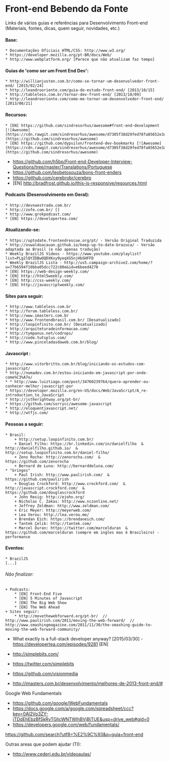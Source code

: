 # Front-end Bebendo da Fonte
Links de vários guias e referências para Desenvolvimento Front-end
(Materiais, fontes, dicas, quem seguir, novidades, etc.)

#### Base:
    * Documentações Oficiais HTML/CSS: http://www.w3.org/
    * https://developer.mozilla.org/pt-BR/docs/Web/
    * http://www.webplatform.org/ [Parece que não atualizam faz tempo]

#### Guias de 'como ser um Front End Dev':
    * http://willianjusten.com.br/como-se-tornar-um-desenvolvedor-front-end/ [2015/02/24]
    * http://leandrooriente.com/guia-de-estudo-front-end/ [2013/10/15]
    * http://tableless.com.br/tornar-dev-front-end/ [2013/10/09]
    * http://leandrooriente.com/como-me-tornar-um-desenvolvedor-front-end/ [2013/08/21]

#### Recursos:
    * [EN] https://github.com/sindresorhus/awesome#front-end-development [![Awesome](https://cdn.rawgit.com/sindresorhus/awesome/d7305f38d29fed78fa85652e3a63e154dd8e8829/media/badge.svg)](https://github.com/sindresorhus/awesome)
    * [EN] https://github.com/dypsilon/frontend-dev-bookmarks [![Awesome](https://cdn.rawgit.com/sindresorhus/awesome/d7305f38d29fed78fa85652e3a63e154dd8e8829/media/badge.svg)](https://github.com/sindresorhus/awesome)
   * https://github.com/h5bp/Front-end-Developer-Interview-Questions/tree/master/Translations/Portuguese
   * https://github.com/leobetosouza/bons-front-enders
   * https://github.com/cerebrobr/cerebro
   * [EN] http://bradfrost.github.io/this-is-responsive/resources.html

#### Podcasts (Desenvolvimento em Geral):
    * http://devnaestrada.com.br/ 
    * http://zofe.com.br/ []
    * http://www.grokpodcast.com/ 
    * [EN] https://developertea.com/

#### Atualizando-se:
    * https://uptodate.frontendrescue.org/pt/ - Versão Original Traduzida
    * http://oswaldoacauan.github.io/keep-up-to-date-brazuca/ - Versão adaptada ao Brasil (e não apenas tradução)
    * Weekly BrazilJS Videos - https://www.youtube.com/playlist?list=PLg2lQYZDBwOQDXKxy9yeqXG5njHbSHFFD
    * Weekly BrazilJS Lista - http://us5.campaign-archive2.com/home/?u=77b6594f10bba05dcc722c80e&id=e6beed4270
    * [EN] https://web-design-weekly.com/
    * [EN] http://html5weekly.com/
    * [EN] http://css-weekly.com/
    * [EN] http://javascriptweekly.com/

#### Sites para seguir:
    * http://www.tableless.com.br
    * http://forum.tableless.com.br/
    * http://www.imasters.com.br
    * http://www.frontendbrasil.com.br/ [Desatualizado]
    * http://loopinfinito.com.br/ [Desatualizado]
    * http://arquiteturadeinformacao.com/
    * http://tympanus.net/codrops/
    * http://code.tutsplus.com/
    * http://www.pinceladasdaweb.com.br/blog/

#### Javascript :
    * http://www.vitorbritto.com.br/blog/iniciando-os-estudos-com-javascript/
    * http://nomadev.com.br/estou-iniciando-em-javascript-por-onde-come%C3%A7o/
    * * http://www.luiztiago.com/post/34760239764/quero-aprender-ou-conhecer-melhor-javascript-por
    * https://developer.mozilla.org/en-US/docs/Web/JavaScript/A_re-introduction_to_JavaScript
    * http://jstherightway.org/pt-br/
    * https://github.com/sorrycc/awesome-javascript
    * http://eloquentjavascript.net/
    * http://wtfjs.com/

#### Pessoas a seguir:     
    * Brasil:
        + http://setup.loopinfinito.com.br/
        + Daniel Filho: https://br.linkedin.com/in/danielfilho  &  http://danielfilho.github.io/  &  http://setup.loopinfinito.com.br/daniel-filho/
        + Zeno Rocha: http://zenorocha.com/  &  https://github.com/zenorocha
        + Bernard de Luna: http://bernarddeluna.com/ 
    * "Gringos"
        + Paul Irish: http://www.paulirish.com/  &  https://github.com/paulirish
        + Douglas Crockford: http://www.crockford.com/  &  http://javascript.crockford.com/  &  https://github.com/douglascrockford
        + John Resig: http://ejohn.org/
        + Nicholas C. Zakas: http://www.nczonline.net/
        + Jeffrey Zeldman: http://www.zeldman.com/
        + Eric Meyer: http://meyerweb.com/
        + Lea Verou: http://lea.verou.me/
        + Brendan Eich: https://brendaneich.com/
        + Tantek Çelik: http://tantek.com/
        + Marcel Duran: https://twitter.com/marcelduran  &  https://github.com/marcelduran (sempre em ingles mas é Brasileiro) - performance

#### Eventos:
    * BrazilJS
    [...] 

###### Não finalizar:
    + Podcasts:
        * [EN] Front-End Five
        * [EN] 5 Minutes of Javascript
        * [EN] The Big Web Show
        * [EN] The Web Ahead
    + Sites seguir:
        * http://movethewebforward.org/pt-br/  //  http://www.paulirish.com/2011/moving-the-web-forward/  //  http://www.smashingmagazine.com/2011/11/30/the-smashing-guide-to-moving-the-web-forward-community/



* What exactly is a full-stack developer anyway? [2015/03/30] - https://developertea.com/episodes/9281 [EN]
 
* http://simplebits.com/
* https://twitter.com/simplebits
* https://github.com/visionmedia
 
* http://imasters.com.br/desenvolvimento/melhores-de-2013-front-end/#

Google Web Fundamentals
* https://github.com/google/WebFundamentals
* https://docs.google.com/a/google.com/spreadsheet/ccc?key=0Al2Vo3ZY-iTDdEhEbzBfSkRvTGlicWNTWlhBVjBjTUE&usp=drive_web#gid=0
* https://developers.google.com/web/fundamentals/

https://github.com/search?utf8=%E2%9C%93&q=guia+front-end

Outras areas que podem ajudar (TI):
* http://www.cederj.edu.br/videoaulas/
